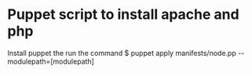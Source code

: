 # Puppet script to install apache and php

Install puppet the run the command 
$ puppet apply manifests/node.pp --modulepath=[modulepath]
